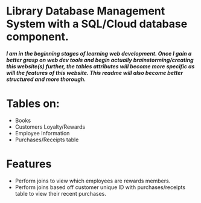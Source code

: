 Library Database Management System with a SQL/Cloud database component.
=======================================================================


***I am in the beginning stages of learning web development. Once I gain a better grasp on web dev tools and begin actually brainstorming/creating this website(s) further, the tables attributes will become more specific as will the features of this website. This readme will also become better structured and more thorough.***

# Tables on: #
  - Books
  - Customers Loyalty/Rewards
  - Employee Information
  - Purchases/Receipts table

# Features #
* Perform joins to view which employees are rewards members.
* Perform joins based off customer unique ID with purchases/receipts table to view their recent purchases.
